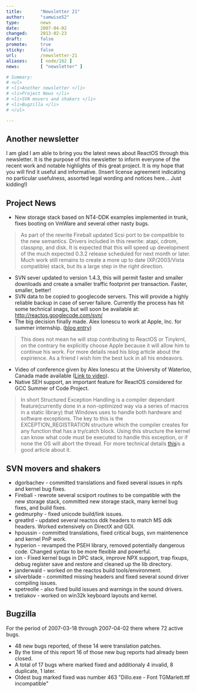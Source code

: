```yaml
---
title:       "Newsletter 21"
author:      "samwise52"
type:        news
date:        2007-04-02
changed:     2013-02-23
draft:       false
promote:     true
sticky:      false
url:         /newsletter-21
aliases:     [ node/162 ]
news:        [ "newsletter" ]

# Summary:
# <ul>
# <li>Another newsletter </li>
# <li>Project News </li>
# <li>SVN movers and shakers </li>
# <li>Bugzilla </li>
# </ul>

---
```

<h2>Another newsletter </h2>
<p>I am glad I am able to bring you the latest news about ReactOS through this newsletter. It is the purpose of this newsletter to inform everyone of the recent work and notable highlights of this great project. It is my hope that you will find it useful and informative. (Insert license agreement indicating no particular usefulness, assorted legal wording and notices here... Just kidding!) </p>
<h2>Project News </h2>
<ul>
    <li>New storage stack based on NT4-DDK examples implemented in trunk, fixes booting on VmWare and several other nasty bugs. </li>
</ul>
<blockquote dir="ltr" style="MARGIN-RIGHT: 0px">
<p>As part of the rewrite Fireball updated Scsi port to be compatible to the new semantics. Drivers included in this rewrite: atapi, cdrom, classpnp, and disk. It is expected that this will speed up development of the much expected 0.3.2 release scheduled for next month or later. Much work still remains to create a more up to date (XP/2003/Vista compatible) stack, but its a large step in the right direction. </p>
</blockquote>
<ul>
    <li>SVN sever updated to version 1.4.3, this will permit faster and smaller downloads and create a smaller traffic footprint per transaction. Faster, smaller, better! </li>
    <li>SVN data to be copied to googlecode servers. This will provide a highly reliable backup in case of server failure. Currently the process has hit some technical snags, but will soon be available at: <a href="http://reactos.googlecode.com/svn/">http://reactos.googlecode.com/svn/</a> </li>
    <li>The big decision finally made. Alex Ionescu to work at Apple, Inc. for summer internship. (<a href="http://www.alex-ionescu.com/?p=33">blog entry</a>) </li>
</ul>
<blockquote dir="ltr" style="MARGIN-RIGHT: 0px">
<p>This does not mean he will stop contributing to ReactOS or Tinykrnl, on the contrary he explicitly choose Apple because it will allow him to continue his work. For more details read his blog article about the expirience. As a friend I wish him the best luck in all his endeavors. </p>
</blockquote>
<ul>
    <li>Video of conference given by Alex Ionescu at the University of Waterloo, Canada made available (<a href="http://csclub.uwaterloo.ca/media/ReactOS%20-%20An%20Open%20Source%20OS%20Platform%20for%20Learning.html">Link to video</a>). </li>
    <li>Native SEH support, an important feature for ReactOS considered for GCC Summer of Code Project. </li>
</ul>
<blockquote dir="ltr" style="MARGIN-RIGHT: 0px">
<p>In short Structured Exception Handling is a compiler dependant feature(currently done in a non-optimized way via a&nbsp;series of macros in a static&nbsp;library) that Windows uses to handle both hardware and software exceptions. The key to this is the EXCEPTION_REGISTRATION structure which the compiler creates for any function that has a try/catch block. Using this structure the kernel can know what code must be executed to handle this exception, or if none the OS will abort the thread.&nbsp;For&nbsp;more technical details <a href="http://www.microsoft.com/msj/0197/exception/exception.aspx">this</a>is a good article about it.</p>
</blockquote>
<h2>SVN movers and shakers </h2>
<ul>
    <li>dgorbachev - committed translations and fixed several issues in npfs and kernel bug fixes. </li>
    <li>Fireball - rewrote several scsiport routines to be compatible with the new storage stack, committed new storage stack, many kernel bug fixes, and build fixes. </li>
    <li>gedmurphy - fixed unicode build/link issues. </li>
    <li>greatlrd - updated several reactos ddk headers to match MS ddk headers. Worked extensively on DirectX and GDI. </li>
    <li>hpoussin - committed translations, fixed critical bugs, svn maintenence and kernel PnP work. </li>
    <li>hyperion - revamped the PSEH library, removed potentially dangerous code. Changed syntax to be more flexible and powerful. </li>
    <li>ion - Fixed kernel bugs in DPC stack, improve NPX support, trap fixups, debug register save and restore and cleaned up the lib directory. </li>
    <li>janderwald - worked on the reactos build tools/environment. </li>
    <li>silverblade - committed missing headers and fixed several sound driver compiling issues. </li>
    <li>spetreolle - also fixed build issues and warnings in the sound drivers. </li>
    <li>tretiakov - worked on win32k keyboard layouts and kernel. </li>
</ul>
<h2>Bugzilla </h2>
<p>For the period of 2007-03-18 through 2007-04-02 there where 72 active bugs.</p>
<ul>
    <li>48 new bugs reported, of these 14 were translation patches. </li>
    <li>By the time of this report 16 of those new bug reports had already been closed. </li>
    <li>A total of 17 bugs where marked fixed and additionaly&nbsp;4 invalid, 8 duplicate, 1 later. </li>
    <li>Oldest bug marked fixed was number 463 &quot;Dillo.exe - Font TGMarlett.ttf incompatible&quot; </li>
</ul>
